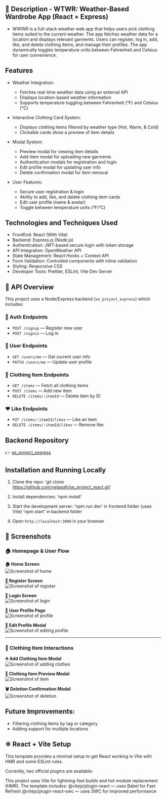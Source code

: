 ## 👔 Description - WTWR: Weather-Based Wardrobe App (React + Express)

- WWWR is a full-stack weather web app that helps users pick clothing items suited to the current weather. The app fetches weather data for a location and displays relevant garments. Users can register, log in, add, like, and delete clothing items, and manage their profiles. The app dynamically toggles temperature units between Fahrenheit and Celsius for user convenience.

## Features

- Weather Integration:

  - Fetches real-time weather data using an external API
  - Displays location-based weather information
  - Supports temperature toggling between Fahrenheit (°F) and Celsius (°C)

- Interactive Clothing Card System:

  - Displays clothing items filtered by weather type (Hot, Warm, & Cold)
  - Clickable cards show a preview of item details

- Modal System:

  - Preview modal for viewing item details
  - Add-item modal for uploading new garments
  - Authentication modals for registration and login
  - Edit profile modal for updating user info
  - Delete confirmation modal for item removal

- User Features:
  - Secure user registration & login
  - Ability to add, like, and delete clothing item cards
  - Edit user profile (name & avatar)
  - Toggle between temperature units (°F/°C)

## Technologies and Techniques Used

- FrontEnd: React (With Vite)
- Backend: Express.js (Node.js)
- Authentication: JWT-based secure login with token storage
- API Integration: OpenWeather API
- State Management: React Hooks + Context API
- Form Validation: Controlled components with inline validation
- Styling: Responsive CSS
- Developer Tools: Prettier, ESLint, Vite Dev Server

## 📡 API Overview

This project uses a Node/Express backend (`se_project_express`) which includes:

### 🔐 Auth Endpoints

- `POST /signup` — Register new user
- `POST /signin` — Log in

### 👤 User Endpoints

- `GET /users/me` — Get current user info
- `PATCH /users/me` — Update user profile

### 👚 Clothing Item Endpoints

- `GET /items` — Fetch all clothing items
- `POST /items` — Add new item
- `DELETE /items/:itemId` — Delete item by ID

### ❤️ Like Endpoints

- `PUT /items/:itemId/likes` — Like an item
- `DELETE /items/:itemId/likes` — Remove like

## Backend Repository

👉 [se_project_express](https://github.com/velasqfr/se_project_express)

## Installation and Running Locally

1. Clone the repo:
   'git clone https://github.com/velasqfr/se_project_react.git'

2. Install dependencies:
   'npm install'

3. Start the development server:
   'npm run dev' in frontend folder (uses Vite)
   'npm start' in backend folder

4. Open `http://localhost:3000` in your browser

## 📸 Screenshots

### 🏠 Homepage & User Flow

**🏠 Home Screen**  
![Screenshot of home](./src/assets/pics/home.png)

**🔐 Register Screen**  
![Screenshot of register](./src/assets/pics/register.png)

**🔐 Login Screen**  
![Screenshot of login](./src/assets/pics/login.png)

**👤 User Profile Page**  
![Screenshot of profile](./src/assets/pics/profile.png)

**📝 Edit Profile Modal**  
![Screenshot of editing profile](./src/assets/pics/editProfile.png)

---

### 👕 Clothing Item Interactions

**➕ Add Clothing Item Modal**  
![Screenshot of adding clothes](./src/assets/pics/addingClothes.png)

**👕 Clothing Item Preview Modal**  
![Screenshot of item](./src/assets/pics/clothingItem.png)

**🗑️ Deletion Confirmation Modal**  
![Screenshot of deletion](./src/assets/pics/delete.png)

## Future Improvements:

- Filtering clothing items by tag or category
- Adding support for multiple locations

## ⚛️ React + Vite Setup

This template provides a minimal setup to get React working in Vite with HMR and some ESLint rules.

Currently, two official plugins are available:

This project uses Vite for lightning-fast builds and hot module replacement (HMR). The template includes:
@vitejs/plugin-react — uses Babel for Fast Refresh
@vitejs/plugin-react-swc — uses SWC for improved performance
